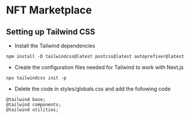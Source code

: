 # NFT Marketplace

## Setting up Tailwind CSS
- Install the Tailwind dependencies
```
npm install -D tailwindcss@latest postcss@latest autoprefixer@latest
```
- Create the configuration files needed for Tailwind to work with Next.js
```
npx tailwindcss init -p
```
- Delete the code in styles/globals.css and add the following code
```
@tailwind base;
@tailwind components;
@tailwind utilities;
```